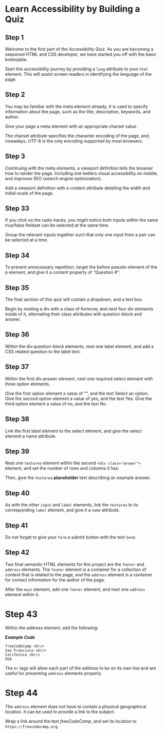 # Learn Accessibility by Building a Quiz

## Step 1 
Welcome to the first part of the Accessibility Quiz. As you are becoming a seasoned HTML and CSS developer, we have started you off with the basic boilerplate.

Start this accessibility journey by providing a `lang` attribute to your `html` element. This will assist screen readers in identifying the language of the page.

## Step 2
You may be familiar with the meta element already; it is used to specify information about the page, such as the title, description, keywords, and author.

Give your page a meta element with an appropriate charset value.

The charset attribute specifies the character encoding of the page, and, nowadays, UTF-8 is the only encoding supported by most browsers.

## Step 3
Continuing with the meta elements, a viewport definition tells the browser how to render the page. Including one betters visual accessibility on mobile, and improves SEO (search engine optimization).

Add a viewport definition with a content attribute detailing the width and initial-scale of the page.


## Step 33
If you click on the radio inputs, you might notice both inputs within the same true/false fieldset can be selected at the same time.

Group the relevant inputs together such that only one input from a pair can be selected at a time.


## Step 34
To prevent unnecessary repetition, target the before pseudo-element of the p element, and give it a content property of *"Question #"*.

## Step 35
The final section of this quiz will contain a dropdown, and a text box.

Begin by nesting a div with a class of formrow, and nest four div elements inside of it, alternating their class attributes with question-block and answer.

## Step 36 
Within the div.question-block elements, nest one label element, and add a CSS related question to the label text.

## Step 37
Within the first div.answer element, nest one required select element with three option elements.

Give the first option element a value of "", and the text Select an option. Give the second option element a value of yes, and the text Yes. Give the third option element a value of no, and the text No.

## Step 38
Link the first label element to the select element, and give the select element a name attribute.

## Step 39
Nest one `textarea` element within the second `<div class="answer">` element, and set the number of rows and columns it has.

Then, give the `textarea` **placeholder** text describing an example answer.

## Step 40
As with the other `input` and `label` elements, link the `textarea` to its corresponding `label` element, and give it a `name` attribute.

## Step 41
Do not forget to give your `form` a submit button with the text `Send`.

## Step 42
Two final semantic HTML elements for this project are the `footer` and `address` elements. The `footer` element is a container for a collection of content that is related to the page, and the `address` element is a container for contact information for the author of the page.

After the `main` element, add one `footer` element, and nest one `address` element within it.

# Step 43
Within the address element, add the following:

***Example Code***
``` 
freeCodeCamp <br/>
San Francisco <br/>
California <br/>
USA
```

The `br` tags will allow each part of the address to be on its own line and are useful for presenting `address` elements properly.

# Step 44
The `address` element does not have to contain a physical geographical location. It can be used to provide a link to the subject.

Wrap a link around the text *freeCodeCamp*, and set its location to `https://freecodecamp.org`.